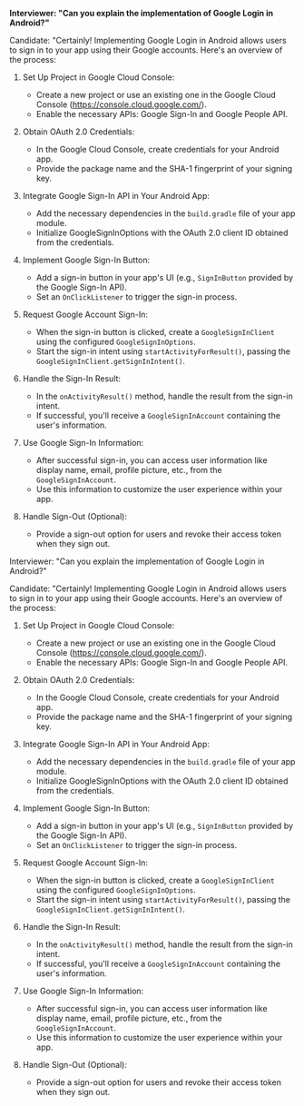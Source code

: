 
**Interviewer: "Can you explain the implementation of Google Login in Android?"**

Candidate: "Certainly! Implementing Google Login in Android allows users to sign in to your app using their Google accounts. Here's an overview of the process:

1. Set Up Project in Google Cloud Console:
   - Create a new project or use an existing one in the Google Cloud Console (https://console.cloud.google.com/).
   - Enable the necessary APIs: Google Sign-In and Google People API.

2. Obtain OAuth 2.0 Credentials:
   - In the Google Cloud Console, create credentials for your Android app.
   - Provide the package name and the SHA-1 fingerprint of your signing key.

3. Integrate Google Sign-In API in Your Android App:
   - Add the necessary dependencies in the `build.gradle` file of your app module.
   - Initialize GoogleSignInOptions with the OAuth 2.0 client ID obtained from the credentials.

4. Implement Google Sign-In Button:
   - Add a sign-in button in your app's UI (e.g., `SignInButton` provided by the Google Sign-In API).
   - Set an `OnClickListener` to trigger the sign-in process.

5. Request Google Account Sign-In:
   - When the sign-in button is clicked, create a `GoogleSignInClient` using the configured `GoogleSignInOptions`.
   - Start the sign-in intent using `startActivityForResult()`, passing the `GoogleSignInClient.getSignInIntent()`.

6. Handle the Sign-In Result:
   - In the `onActivityResult()` method, handle the result from the sign-in intent.
   - If successful, you'll receive a `GoogleSignInAccount` containing the user's information.

7. Use Google Sign-In Information:
   - After successful sign-in, you can access user information like display name, email, profile picture, etc., from the `GoogleSignInAccount`.
   - Use this information to customize the user experience within your app.

8. Handle Sign-Out (Optional):
   - Provide a sign-out option for users and revoke their access token when they sign out.









Interviewer: "Can you explain the implementation of Google Login in Android?"

Candidate: "Certainly! Implementing Google Login in Android allows users to sign in to your app using their Google accounts. Here's an overview of the process:

1. Set Up Project in Google Cloud Console:
   - Create a new project or use an existing one in the Google Cloud Console (https://console.cloud.google.com/).
   - Enable the necessary APIs: Google Sign-In and Google People API.

2. Obtain OAuth 2.0 Credentials:
   - In the Google Cloud Console, create credentials for your Android app.
   - Provide the package name and the SHA-1 fingerprint of your signing key.

3. Integrate Google Sign-In API in Your Android App:
   - Add the necessary dependencies in the `build.gradle` file of your app module.
   - Initialize GoogleSignInOptions with the OAuth 2.0 client ID obtained from the credentials.

4. Implement Google Sign-In Button:
   - Add a sign-in button in your app's UI (e.g., `SignInButton` provided by the Google Sign-In API).
   - Set an `OnClickListener` to trigger the sign-in process.

5. Request Google Account Sign-In:
   - When the sign-in button is clicked, create a `GoogleSignInClient` using the configured `GoogleSignInOptions`.
   - Start the sign-in intent using `startActivityForResult()`, passing the `GoogleSignInClient.getSignInIntent()`.

6. Handle the Sign-In Result:
   - In the `onActivityResult()` method, handle the result from the sign-in intent.
   - If successful, you'll receive a `GoogleSignInAccount` containing the user's information.

7. Use Google Sign-In Information:
   - After successful sign-in, you can access user information like display name, email, profile picture, etc., from the `GoogleSignInAccount`.
   - Use this information to customize the user experience within your app.

8. Handle Sign-Out (Optional):
   - Provide a sign-out option for users and revoke their access token when they sign out.

